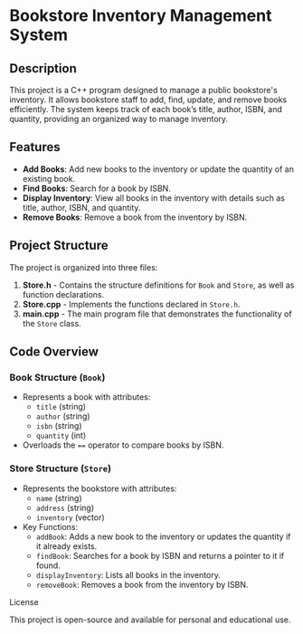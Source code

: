 # Bookstore Inventory Management System

## Description
This project is a C++ program designed to manage a public bookstore's inventory. It allows bookstore staff to add, find, update, and remove books efficiently. The system keeps track of each book’s title, author, ISBN, and quantity, providing an organized way to manage inventory.

## Features
- **Add Books**: Add new books to the inventory or update the quantity of an existing book.
- **Find Books**: Search for a book by ISBN.
- **Display Inventory**: View all books in the inventory with details such as title, author, ISBN, and quantity.
- **Remove Books**: Remove a book from the inventory by ISBN.

## Project Structure
The project is organized into three files:
1. **Store.h** - Contains the structure definitions for `Book` and `Store`, as well as function declarations.
2. **Store.cpp** - Implements the functions declared in `Store.h`.
3. **main.cpp** - The main program file that demonstrates the functionality of the `Store` class.

## Code Overview

### Book Structure (`Book`)
- Represents a book with attributes:
  - `title` (string)
  - `author` (string)
  - `isbn` (string)
  - `quantity` (int)
- Overloads the `==` operator to compare books by ISBN.

### Store Structure (`Store`)
- Represents the bookstore with attributes:
  - `name` (string)
  - `address` (string)
  - `inventory` (vector<Book>)
- Key Functions:
  - `addBook`: Adds a new book to the inventory or updates the quantity if it already exists.
  - `findBook`: Searches for a book by ISBN and returns a pointer to it if found.
  - `displayInventory`: Lists all books in the inventory.
  - `removeBook`: Removes a book from the inventory by ISBN.

License

This project is open-source and available for personal and educational use.
